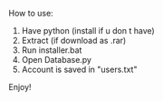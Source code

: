 How to use:

1. Have python (install if u don t have)
2. Extract (if download as .rar)
3. Run installer.bat
4. Open Database.py
5. Account is saved in "users.txt"

Enjoy!
<!---
2wado/2wado is a ✨ special ✨ repository because its `README.md` (this file) appears on your GitHub profile.
You can click the Preview link to take a look at your changes.
--->

